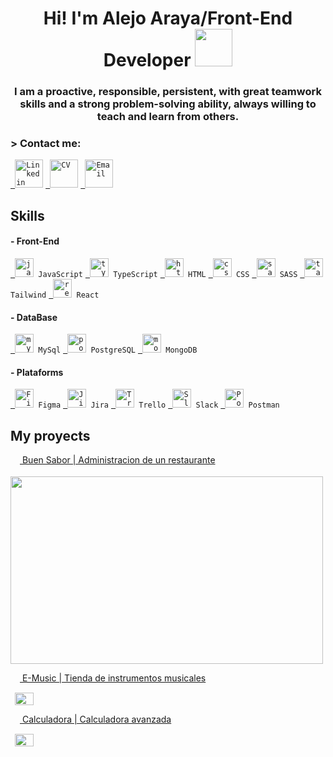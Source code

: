 <h1 align="center" width=75%>Hi! I'm Alejo Araya/Front-End Developer <img src="./assents/icons/programmer.png" width="60" /> </h1>
<h3 align="center">I am a proactive, responsible, persistent, with great teamwork skills and a strong problem-solving ability, always willing to teach and learn from others.</h3>

<h3> > Contact me: </h3>
<p align="left">
  <code><a href="https://www.linkedin.com/in/alejoaraya/" target="_blank"> <img src="./assents/icons/contact/linkedin.png" alt="Linkedin" height="45"/></a></code>
  <code><a href="https://drive.google.com/file/d/1emd4ILowZEf-fScBeB1B48YnjIT_K-od/view?usp=sharing" target="_blank"> <img src="./assents/icons/contact/cv.png" alt="CV" height="45"/></a></code>
  <code><a href="mailto:alejoaraya2000@gmail.com" target="_blank"> <img src="./assents/icons/contact/gmail.png" alt="Email" height="45"/></a></code>
  
</p>



<h2> Skills </h2>

<p align="left">

  
<!-- <h4> - Main Back-End </h4>
  <code><a href="https://docs.oracle.com/en/java/" target="_blank"> <img src="./assents/icons/skills/back/java.png" alt="Java" height="45"/></a> Java</code>
  <code><a href="https://hibernate.org/orm/documentation/6.2/" target="_blank"> <img src="./assents/icons/skills/back/hibernate.svg" alt="Hibernate" height="30"/></a> Hibernate</code>
  <code><a href="https://maven.apache.org/guides/" target="_blank"> <img src="./assents/icons/skills/back/maven.svg" alt="Maven" height="30"/></a> Maven</code>
  <code><a href="https://docs.spring.io/spring-boot/docs/current/reference/htmlsingle/" target="_blank"> <img src="./assents/icons/skills/back/boot_spring.svg" alt="Spring Boot" height="30"/></a> Spring Boot </code>
  <code><a href="https://junit.org/junit5/docs/current/user-guide/" target="_blank"> <img src="./assents/icons/skills/back/junit.svg" alt="JUnit5" height="30"/></a> JUnit5 </code> -->

  <h4> - Front-End </h4>
  <code><a href="https://developer.mozilla.org/en-US/docs/Web/JavaScript" target="_blank"> <img src="./assents/icons/skills/front/js.png" alt="javascript" height="30"/></a> JavaScript</code>
  <code><a href="https://www.typescriptlang.org/docs/" target="_blank"> <img src="./assents/icons/skills/front/typescript.png" alt="typescript" height="30"/></a> TypeScript</code>
  <code><a href="https://www.w3.org/html/" target="_blank"> <img src="./assents/icons/skills/front/html-5.png" alt="html5" height="30"/></a> HTML</code>
  <code><a href="https://developer.mozilla.org/es/docs/Web/CSS" target="_blank"> <img src="./assents/icons/skills/front/css-3.png" alt="css3" height="30"/></a> CSS</code>
  <code><a href="https://sass-lang.com/documentation/" target="_blank"> <img src="./assents/icons/skills/front/sass.png" alt="sass" height="30"/></a> SASS</code>
  <code><a href="https://tailwindcss.com/docs/installation" target="_blank"> <img src="./assents/icons/skills/front/tailwind.png" alt="tailwind" height="30"/></a> Tailwind</code>
  <code><a href="https://reactjs.org/" target="_blank"> <img src="./assents/icons/skills/front/react.png" alt="react" height="30"/></a> React</code>

<!-- <h4> - Extra Back-End </h4>
  <code><a href="https://nodejs.org" target="_blank"> <img src="./assents/icons/skills/back/nodejs.png" alt="nodejs" height="30"/></a> Node.Js</code>
  <code><a href="https://expressjs.com" target="_blank"> <img src="./assents/icons/skills/back/express.png" alt="express" height="30"/></a> Express.Js</code>
  <code><a href="https://docs.python.org/3/" target="_blank"> <img src="./assents/icons/skills/back/python.png" alt="Python" height="30"/></a> Python </code>
  <code><a href="https://learn.microsoft.com/en-us/dotnet/csharp/" target="_blank"> <img src="./assents/icons/skills/back/c-sharp.png" alt="C Sharp" height="30"/></a> C Sharp </code> -->

<h4> - DataBase </h4>
  <code><a href="https://dev.mysql.com/doc/" target="_blank"> <img src="./assents/icons/skills/db/mysql.png" alt="mysql" width="30" height="30"/></a> MySql</code>
  <code><a href="https://www.postgresql.org" target="_blank"> <img src="./assents/icons/skills/db/postgresql.png" alt="postgresql" width="30" height="30"/></a> PostgreSQL</code>
  <code><a href="https://www.mongodb.com/" target="_blank"> <img src="./assents/icons/skills/db/mongodb.jpg" alt="mongodb" height="30"/></a> MongoDB</code>

<h4> - Plataforms </h4>
  <code><a href="https://www.figma.com/community" target="_blank"> <img src="./assents/icons/skills/back/figma.png" alt="Figma" height="30"/></a> Figma</code>
  <code><a href="https://www.atlassian.com/es/software/jira" target="_blank"> <img src="./assents/icons/skills/back/jira.png" alt="Jira" height="30"/></a> Jira</code>
  <code><a href="https://trello.com/" target="_blank"> <img src="./assents/icons/skills/back/trello.png" alt="Trello" height="30"/></a> Trello</code>
  <code><a href="https://slack.com/intl/es-ar/" target="_blank"> <img src="./assents/icons/skills/back/slack.png" alt="Slack" height="30"/></a> Slack</code>
  <code><a href="https://www.postman.com/product/what-is-postman/" target="_blank"> <img src="./assents/icons/skills/back/postman.png" alt="Postman" height="30"/></a> Postman</code>


</p>



<h2> My proyects </h2>
<p align="left">

<a href="https://github.com/RodrigoXVargas/Buen-Sabor--Backend" ><img align="center" src="./assents/icons/projects/circle.svg" height="15" width="15" />   Buen Sabor | Administracion de un restaurante</a>

<a href="#" ><img align="center" src="./assents/icons/projects/line.svg" width="3.5" /></a>
<a href="https://github.com/RodrigoXVargas/Buen-Sabor--Backend" ><img align="center" src="./assents/icons/projects/buen_sabor.png" height="300" width="500" /> </a>

<a href="https://github.com/Rxvargas92/Project_E-Music.git" ><img align="center" src="./assents/icons/projects/circle.svg" height="15" width="15" />   E-Music | Tienda de instrumentos musicales</a>

<a href="#" ><img align="center" src="./assents/icons/projects/line.svg" width="3.5" /></a>
<a href="https://github.com/Rxvargas92/Project_E-Music.git" ><img align="center" src="" height="20" width="30" /> </a>

<!-- <a href="https://github.com/Araya-Alejo/GrupoL-TM" ><img align="center" src="./assents/icons/projects/circle.svg" height="15" width="15" />   Alquila Ya | Administracion de tienda de alquiler de vehiculos</a>

<a href="#" ><img align="center" src="./assents/icons/projects/line.svg" width="3.5" /></a>
<a href="https://github.com/Araya-Alejo/GrupoL-TM" ><img align="center" src="" height="20" width="30" /> </a> -->

<a href="https://github.com/Araya-Alejo/Laboratorio_global" ><img align="center" src="./assents/icons/projects/circle.svg" height="15" width="15" />   Calculadora | Calculadora avanzada</a>

<a href="#" ><img align="center" src="./assents/icons/projects/line.svg" width="3.5" /></a>
<a href="https://github.com/Araya-Alejo/Laboratorio_global" ><img align="center" src="" height="20" width="30" /> </a>

<!-- <a href="https://github.com/Araya-Alejo/Contabilidad_Blockchain" ><img align="center" src="./assents/icons/projects/circle.svg" height="15" width="15" />   Contabilidad | Administracion de asientos contables</a> -->

<!-- <a href="#" ><img align="center" src="./assents/icons/projects/line.svg" width="3.5" /></a>
<a href="https://github.com/Araya-Alejo/Contabilidad_Blockchain" ><img align="center" src="" height="20" width="30" /> </a> -->





<!-- 
<a href="#" ><img align="center" src="https://res.cloudinary.com/dcen68vrk/image/upload/v1616992169/GitHub%20Profile/line_geelnc.svg" width="30" /></a> -->
